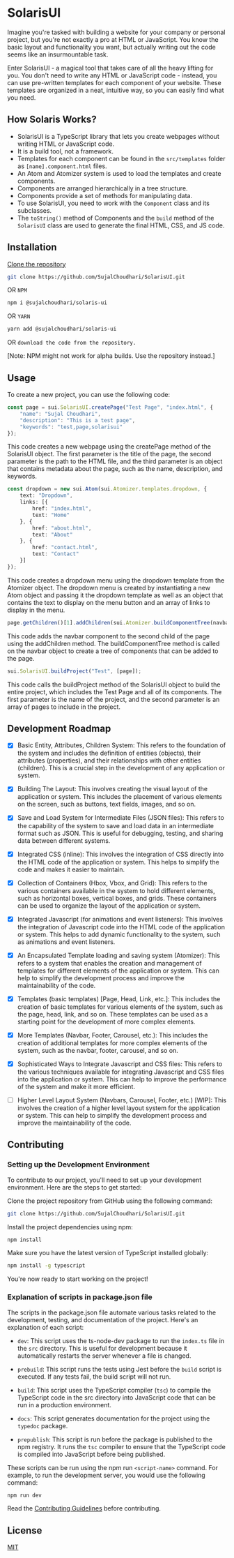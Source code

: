 # SolarisUI
Imagine you're tasked with building a website for your company or personal project, but you're not exactly a pro at HTML or JavaScript. You know the basic layout and functionality you want, but actually writing out the code seems like an insurmountable task.

Enter SolarisUI - a magical tool that takes care of all the heavy lifting for you. You don't need to write any HTML or JavaScript code - instead, you can use pre-written templates for each component of your website. These templates are organized in a neat, intuitive way, so you can easily find what you need.


## How Solaris Works?
- SolarisUI is a TypeScript library that lets you create webpages without writing HTML or JavaScript code.
- It is a build tool, not a framework.
- Templates for each component can be found in the `src/templates` folder as `[name].component.html` files.
- An Atom and Atomizer system is used to load the templates and create components.
- Components are arranged hierarchically in a tree structure.
- Components provide a set of methods for manipulating data.
- To use SolarisUI, you need to work with the `Component` class and its subclasses.
- The `toString()` method of Components and the `build` method of the `SolarisUI` class are used to generate the final HTML, CSS, and JS code.

## Installation

[Clone the repository](https://github.com/SujalChoudhari/SolarisUI)

```bash
git clone https://github.com/SujalChoudhari/SolarisUI.git
```

OR `NPM`
```bash
npm i @sujalchoudhari/solaris-ui
```

OR `YARN`
```bash
yarn add @sujalchoudhari/solaris-ui
```
OR `download the code from the repository.`

[Note: NPM might not work for alpha builds. Use the repository instead.]

## Usage

To create a new project, you can use the following code:

```ts
const page = sui.SolarisUI.createPage("Test Page", "index.html", {
    "name": "Sujal Choudhari",
    "description": "This is a test page",
    "keywords": "test,page,solarisui"
});

```
This code creates a new webpage using the createPage method of the SolarisUI object. The first parameter is the title of the page, the second parameter is the path to the HTML file, and the third parameter is an object that contains metadata about the page, such as the name, description, and keywords. 

```ts
const dropdown = new sui.Atom(sui.Atomizer.templates.dropdown, {
    text: "Dropdown",
    links: [{
        href: "index.html",
        text: "Home"
    }, {
        href: "about.html",
        text: "About"
    }, {
        href: "contact.html",
        text: "Contact"
    }]
});

```
This code creates a dropdown menu using the dropdown template from the Atomizer object. The dropdown menu is created by instantiating a new Atom object and passing it the dropdown template as well as an object that contains the text to display on the menu button and an array of links to display in the menu.


```ts
page.getChildren()[1].addChildren(sui.Atomizer.buildComponentTree(navbar.toString()));

```
This code adds the navbar component to the second child of the page using the addChildren method. The buildComponentTree method is called on the navbar object to create a tree of components that can be added to the page.

```ts
sui.SolarisUI.buildProject("Test", [page]);

```
This code calls the buildProject method of the SolarisUI object to build the entire project, which includes the Test Page and all of its components. The first parameter is the name of the project, and the second parameter is an array of pages to include in the project.

## Development Roadmap

- [x] Basic Entity, Attributes, Children System: This refers to the foundation of the system and includes the definition of entities (objects), their attributes (properties), and their relationships with other entities (children). This is a crucial step in the development of any application or system.

- [x] Building The Layout: This involves creating the visual layout of the application or system. This includes the placement of various elements on the screen, such as buttons, text fields, images, and so on.

- [x] Save and Load System for Intermediate Files (JSON files): This refers to the capability of the system to save and load data in an intermediate format such as JSON. This is useful for debugging, testing, and sharing data between different systems.

- [x] Integrated CSS (inline): This involves the integration of CSS directly into the HTML code of the application or system. This helps to simplify the code and makes it easier to maintain.

- [x] Collection of Containers (Hbox, Vbox, and Grid): This refers to the various containers available in the system to hold different elements, such as horizontal boxes, vertical boxes, and grids. These containers can be used to organize the layout of the application or system.

- [x] Integrated Javascript (for animations and event listeners): This involves the integration of Javascript code into the HTML code of the application or system. This helps to add dynamic functionality to the system, such as animations and event listeners.

- [x] An Encapsulated Template loading and saving system (Atomizer): This refers to a system that enables the creation and management of templates for different elements of the application or system. This can help to simplify the development process and improve the maintainability of the code.

- [x] Templates (basic templates) [Page, Head, Link, etc.]: This includes the creation of basic templates for various elements of the system, such as the page, head, link, and so on. These templates can be used as a starting point for the development of more complex elements.

- [x] More Templates (Navbar, Footer, Carousel, etc.): This includes the creation of additional templates for more complex elements of the system, such as the navbar, footer, carousel, and so on.

- [x] Sophisticated Ways to Integrate Javascript and CSS files: This refers to the various techniques available for integrating Javascript and CSS files into the application or system. This can help to improve the performance of the system and make it more efficient.

- [ ] Higher Level Layout System (Navbars, Carousel, Footer, etc.) [WIP]: This involves the creation of a higher level layout system for the application or system. This can help to simplify the development process and improve the maintainability of the code.

## Contributing
### Setting up the Development Environment
To contribute to our project, you'll need to set up your development environment. Here are the steps to get started:

Clone the project repository from GitHub using the following command:
```bash
git clone https://github.com/SujalChoudhari/SolarisUI.git
```
Install the project dependencies using npm:
```bash
npm install
```
Make sure you have the latest version of TypeScript installed globally:
```bash
npm install -g typescript
```
You're now ready to start working on the project!

### Explanation of scripts in package.json file
The scripts in the package.json file automate various tasks related to the development, testing, and documentation of the project. Here's an explanation of each script:

* `dev`: This script uses the ts-node-dev package to run the `index.ts` file in the `src` directory. This is useful for development because it automatically restarts the server whenever a file is changed.

* `prebuild`: This script runs the tests using Jest before the `build` script is executed. If any tests fail, the build script will not run.

* `build`: This script uses the TypeScript compiler (`tsc`) to compile the TypeScript code in the src directory into JavaScript code that can be run in a production environment.

* `docs`: This script generates documentation for the project using the `typedoc` package.

* `prepublish`: This script is run before the package is published to the npm registry. It runs the `tsc` compiler to ensure that the TypeScript code is compiled into JavaScript before being published.

These scripts can be run using the npm run `<script-name>` command. For example, to run the development server, you would use the following command:

```bash
npm run dev
```

Read the [Contributing Guidelines](https://github.com/SujalChoudhari/SolarisUI/blob/main/CONTRIBUTING.md) before contributing.



## License
[MIT](https://github.com/SujalChoudhari/SolarisUI/blob/main/LICENSE)
